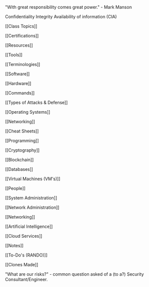 "With great responsibility comes great power." - Mark Manson

Confidentiality
Integrity
Availability
	of information
(CIA)

[[Class Topics]]

[[Certifications]]

[[Resources]]

[[Tools]]

[[Terminologies]]

[[Software]]

[[Hardware]]

[[Commands]]

[[Types of Attacks & Defense]]

[[Operating Systems]]

[[Networking]]

[[Cheat Sheets]]

[[Programming]]

[[Cryptography]]

[[Blockchain]]

[[Databases]]

[[Virtual Machines (VM's)]]

[[People]]

[[System Administration]]

[[Network Administration]]

[[Networking]]

[[Artificial Intelligence]]

[[Cloud Services]]




[[Notes]]

[[To-Do's (RANDO)]]

[[Clones Made]]


"What are our risks?" - common question asked of a (to a?) Security Consultant/Engineer.